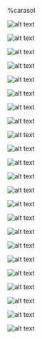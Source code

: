 %carasol

![alt text](https://github.com/lana-m-G/Fagin-collection/blob/master/objects/images/img004%20(1).jpg "Holocaust survivor sees lesson lost by students")

![alt text](https://github.com/lana-m-G/Fagin-collection/blob/master/objects/images/img004.jpg "Holocaust is not just a Jewish matter")

![alt text](https://github.com/lana-m-G/Fagin-collection/blob/master/objects/images/img005%20(1).jpg "A hand in history")

![alt text](https://github.com/lana-m-G/Fagin-collection/blob/master/objects/images/img006%20(1).jpg "A hand in history + extra clips")

![alt text](https://github.com/lana-m-G/Fagin-collection/blob/master/objects/images/img011.jpg "One candle for each million")

![alt text](https://github.com/lana-m-G/Fagin-collection/blob/master/objects/images/img012.jpg "One candle for each million, Pt.2")

![alt text](https://github.com/lana-m-G/Fagin-collection/blob/master/objects/images/img013.jpg "I am always so touched when you speak...")

![alt text](https://github.com/lana-m-G/Fagin-collection/blob/master/objects/images/img014.jpg "On behalf of the Young Leadership Council of the Greater Miami Jewish Federation...")

![alt text](https://github.com/lana-m-G/Fagin-collection/blob/master/objects/images/img015.jpg "I wish to thank you for taking the time...")

![alt text](https://github.com/lana-m-G/Fagin-collection/blob/master/objects/images/img016.jpg "I wish to thank you for taking the time...Pt.2")

![alt text](https://github.com/lana-m-G/Fagin-collection/blob/master/objects/images/img017.jpg "We were delighted to have interviewed you...")

![alt text](https://github.com/lana-m-G/Fagin-collection/blob/master/objects/images/img018.jpg "I heard the pain, disappointment, frustration and sadness in your voice...")

![alt text](https://github.com/lana-m-G/Fagin-collection/blob/master/objects/images/img019.jpg "I heard the pain, disappointment, frustration and sadness in your voice...Pt.2")

![alt text](https://github.com/lana-m-G/Fagin-collection/blob/master/objects/images/img020.jpg "I heard the pain, disappointment, frustration and sadness in your voice...Pt.3")

![alt text](https://github.com/lana-m-G/Fagin-collection/blob/master/objects/images/img023.jpg "Helen Fagin receives Holocaust Award")

![alt text](https://github.com/lana-m-G/Fagin-collection/blob/master/objects/images/img028.jpg "Services remember 1938 Nazi rampage")

![alt text](https://github.com/lana-m-G/Fagin-collection/blob/master/objects/images/img029.jpg "Survivors of Holocaust share the painful past")

![alt text](https://github.com/lana-m-G/Fagin-collection/blob/master/objects/images/img030.jpg "Survivors of Holocaust share the painful past, Pt.2")

![alt text](https://github.com/lana-m-G/Fagin-collection/blob/master/objects/images/img033.jpg "Six candles for six million victims, as survivor remembers Holocaust")

![alt text](https://github.com/lana-m-G/Fagin-collection/blob/master/objects/images/img034.jpg "On behalf of President Reagan...")

![alt text](https://github.com/lana-m-G/Fagin-collection/blob/master/objects/images/img035.jpg "...something we needed to hear...")

![alt text](https://github.com/lana-m-G/Fagin-collection/blob/master/objects/images/img037.jpg "I wish to confirm the date on Sunday, October 16 at 4:00 p.m...")

![alt text](https://github.com/lana-m-G/Fagin-collection/blob/master/objects/images/img039.jpg "A long overdue hello!")
